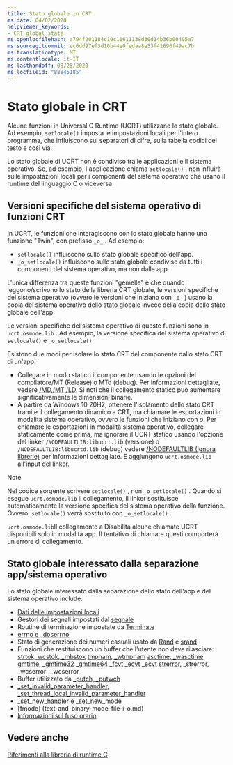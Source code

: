 ```yaml
---
title: Stato globale in CRT
ms.date: 04/02/2020
helpviewer_keywords:
- CRT global state
ms.openlocfilehash: a794f201184c10c11611138d30d14b36b00405a7
ms.sourcegitcommit: ec6dd97ef3d10b44e0fedaa8e53f41696f49ac7b
ms.translationtype: MT
ms.contentlocale: it-IT
ms.lasthandoff: 08/25/2020
ms.locfileid: "88845185"
---
```

# <a name="global-state-in-the-crt"></a>Stato globale in CRT

Alcune funzioni in Universal C Runtime (UCRT) utilizzano lo stato globale. Ad esempio, `setlocale()` imposta le impostazioni locali per l'intero programma, che influiscono sui separatori di cifre, sulla tabella codici del testo e così via.

Lo stato globale di UCRT non è condiviso tra le applicazioni e il sistema operativo. Se, ad esempio, l'applicazione chiama `setlocale()` , non influirà sulle impostazioni locali per i componenti del sistema operativo che usano il runtime del linguaggio C o viceversa.

## <a name="os-specific-versions-of-crt-functions"></a>Versioni specifiche del sistema operativo di funzioni CRT

In UCRT, le funzioni che interagiscono con lo stato globale hanno una funzione "Twin", con prefisso `_o_` . Ad esempio:

- `setlocale()` influiscono sullo stato globale specifico dell'app.
- `_o_setlocale()` influiscono sullo stato globale condiviso da tutti i componenti del sistema operativo, ma non dalle app.

L'unica differenza tra queste funzioni "gemelle" è che quando leggono/scrivono lo stato della libreria CRT globale, le versioni specifiche del sistema operativo (ovvero le versioni che iniziano con `_o_` ) usano la copia del sistema operativo dello stato globale invece della copia dello stato globale dell'app.

Le versioni specifiche del sistema operativo di queste funzioni sono in `ucrt.osmode.lib` . Ad esempio, la versione specifica del sistema operativo di `setlocale()` è `_o_setlocale()`

Esistono due modi per isolare lo stato CRT del componente dallo stato CRT di un'app:

- Collegare in modo statico il componente usando le opzioni del compilatore/MT (Release) o MTd (debug). Per informazioni dettagliate, vedere [/MD,/MT,/LD](../build/reference/md-mt-ld-use-run-time-library.md). Si noti che il collegamento statico può aumentare significativamente le dimensioni binarie.
- A partire da Windows 10 20H2, ottenere l'isolamento dello stato CRT tramite il collegamento dinamico a CRT, ma chiamare le esportazioni in modalità sistema operativo, ovvero le funzioni che iniziano con _o_. Per chiamare le esportazioni in modalità sistema operativo, collegare staticamente come prima, ma ignorare il UCRT statico usando l'opzione del linker `/NODEFAULTLIB:libucrt.lib` (versione) o `/NODEFAULTLIB:libucrtd.lib` (debug) vedere [/NODEFAULTLIB (Ignora librerie)](../build/reference/nodefaultlib-ignore-libraries.md) per informazioni dettagliate. E aggiungono `ucrt.osmode.lib` all'input del linker.

> [!Note]
> Nel codice sorgente scrivere `setlocale()` , non `_o_setlocale()` . Quando si esegue `ucrt.osmode.lib` il collegamento, il linker sostituisce automaticamente la versione specifica del sistema operativo della funzione. Ovvero, `setlocale()` verrà sostituito con `_o_setlocale()` .

`ucrt.osmode.lib`Il collegamento a Disabilita alcune chiamate UCRT disponibili solo in modalità app. Il tentativo di chiamare questi comporterà un errore di collegamento.

## <a name="global-state-affected-by-appos-separation"></a>Stato globale interessato dalla separazione app/sistema operativo

Lo stato globale interessato dalla separazione dello stato dell'app e del sistema operativo include:

- [Dati delle impostazioni locali](locale.md)
- Gestori dei segnali impostati dal [segnale](reference/signal.md)
- Routine di terminazione impostate da [Terminate](reference/set-terminate-crt.md)
- [errno e _doserrno](errno-doserrno-sys-errlist-and-sys-nerr.md)
- Stato di generazione dei numeri casuali usato da [Rand](reference/rand.md) e [srand](reference/srand.md)
- Funzioni che restituiscono un buffer che l'utente non deve rilasciare: [strtok, wcstok, _mbstok](reference/strtok-strtok-l-wcstok-wcstok-l-mbstok-mbstok-l.md) [tmpnam, _wtmpnam](reference/tempnam-wtempnam-tmpnam-wtmpnam.md) [asctime, _wasctime](reference/asctime-wasctime.md) [gmtime, _gmtime32](reference/gmtime-gmtime32-gmtime64.md) [_gmtime64 _fcvt _ecvt](reference/fcvt.md) [_ecvt](reference/ecvt.md) [strerror,](reference/strerror-strerror-wcserror-wcserror.md) _strerror, _wcserror __wcserror
- Buffer utilizzato da [_putch, _putwch](reference/putch-putwch.md)
- [_set_invalid_parameter_handler, _set_thread_local_invalid_parameter_handler](reference/set-invalid-parameter-handler-set-thread-local-invalid-parameter-handler.md)
- [_set_new_handler](reference/set-new-handler.md) e [_set_new_mode](reference/set-new-mode.md)
- [fmode] (text-and-binary-mode-file-i-o.md)
- [Informazioni sul fuso orario](time-management.md)

## <a name="see-also"></a>Vedere anche

[Riferimenti alla libreria di runtime C](c-run-time-library-reference.md)
